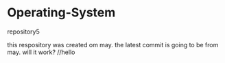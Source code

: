 # Operating-System
repository5

this respository was created om may.
the latest commit is going to be from may. will it work?
//hello
